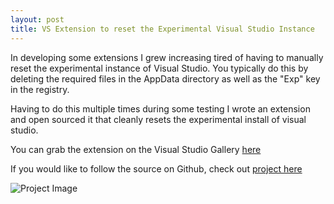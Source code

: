 ```yaml
---
layout: post
title: VS Extension to reset the Experimental Visual Studio Instance
---
```



In developing some extensions I grew increasing tired of having to manually reset the experimental instance of 
Visual Studio. You typically do this by deleting the required files in the AppData directory as well as the "Exp" 
key in the registry. 

Having to do this multiple times during some testing I wrote an extension and open sourced it that cleanly resets 
the experimental install of visual studio.

You can grab the extension on the Visual Studio Gallery [here](https://visualstudiogallery.msdn.microsoft.com/70cf0f85-0c8e-4970-87d3-d0fc4bcb9a01)

If you would like to follow the source on Github, check out [project here](https://github.com/johnmcbride/CleanHiveAndDebugExtension)

![Project Image](images/cleanhiveproject.png)

